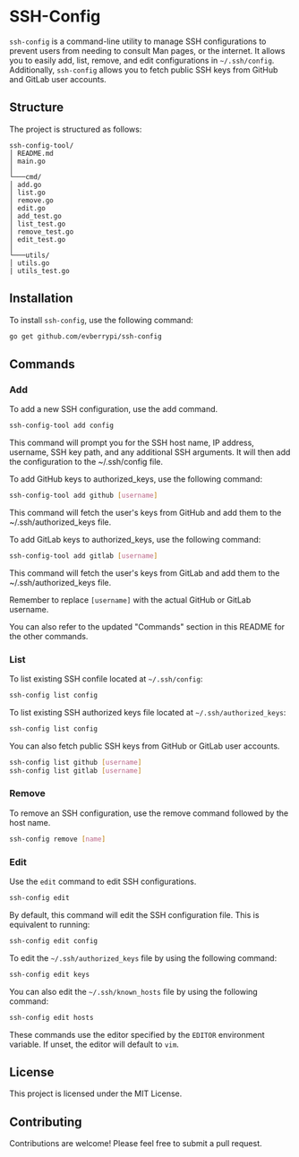 # SSH-Config

`ssh-config` is a command-line utility to manage SSH configurations to prevent users from needing to consult Man pages, or the internet. It allows you to easily add, list, remove, and edit configurations in `~/.ssh/config`. Additionally, `ssh-config` allows you to fetch public SSH keys from GitHub and GitLab user accounts.

## Structure

The project is structured as follows:
```
ssh-config-tool/
│ README.md
│ main.go
│
└───cmd/
│ add.go
│ list.go
│ remove.go
│ edit.go
│ add_test.go
│ list_test.go
│ remove_test.go
│ edit_test.go
│
└───utils/
│ utils.go
| utils_test.go
```

## Installation

To install `ssh-config`, use the following command:

```bash
go get github.com/evberrypi/ssh-config
```

## Commands

### Add

To add a new SSH configuration, use the add command.

```bash
ssh-config-tool add config
```

This command will prompt you for the SSH host name, IP address, username, SSH key path, and any additional SSH arguments. It will then add the configuration to the ~/.ssh/config file.

To add GitHub keys to authorized_keys, use the following command:

```bash
ssh-config-tool add github [username]
```

This command will fetch the user's keys from GitHub and add them to the ~/.ssh/authorized_keys file.

To add GitLab keys to authorized_keys, use the following command:

```bash
ssh-config-tool add gitlab [username]
```

This command will fetch the user's keys from GitLab and add them to the ~/.ssh/authorized_keys file.

Remember to replace `[username]` with the actual GitHub or GitLab username.

You can also refer to the updated "Commands" section in this README for the other commands.

### List

To list existing SSH confile located at `~/.ssh/config`:

```bash
ssh-config list config
```

To list existing SSH authorized keys file located at `~/.ssh/authorized_keys`:

```bash
ssh-config list config
```

You can also fetch public SSH keys from GitHub or GitLab user accounts.

```bash
ssh-config list github [username]
ssh-config list gitlab [username]
```

### Remove

To remove an SSH configuration, use the remove command followed by the host name.

```bash
ssh-config remove [name]
```

### Edit

Use the `edit` command to edit SSH configurations.

```bash
ssh-config edit
```
By default, this command will edit the SSH configuration file. This is equivalent to running:

```bash
ssh-config edit config
```

To edit the `~/.ssh/authorized_keys` file by using the following command:

```bash
ssh-config edit keys
```

You can also edit the `~/.ssh/known_hosts` file by using the following command:

```bash
ssh-config edit hosts
```

These commands use the editor specified by the `EDITOR` environment variable. If unset, the editor will default to `vim`.


## License

This project is licensed under the MIT License.

## Contributing

Contributions are welcome! Please feel free to submit a pull request.